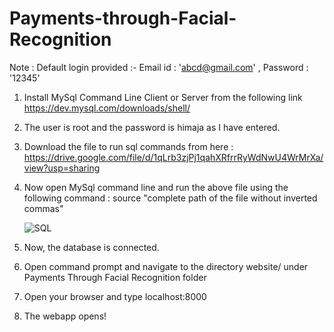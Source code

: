 # Payments-through-Facial-Recognition


Note : Default login provided :- Email id : 'abcd@gmail.com' , Password : '12345'

1. Install MySql Command Line Client or Server from the following link  https://dev.mysql.com/downloads/shell/

   
2. The user is root and the password is himaja as I have entered.
   
   
3. Download the file to run sql commands from here : https://drive.google.com/file/d/1qLrb3zjPj1qahXRfrrRyWdNwU4WrMrXa/view?usp=sharing
 
 
4. Now open MySql command line and run the above file using the following command :
   source "complete path of the file without inverted commas"
   
   ![SQL](https://user-images.githubusercontent.com/105623310/170870810-2132cfba-0cfc-4dfa-b196-9166f4a7690e.png)
   
   
5. Now, the database is connected.


6. Open command prompt and navigate to the directory website/ under Payments Through Facial Recognition folder


7. Open your browser and type localhost:8000


8. The webapp opens! 
